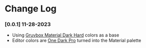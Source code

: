 # Change Log

### [0.0.1] 11-28-2023
- Using [Gruvbox Material Dark Hard]('https://github.com/sainnhe/gruvbox-material-vscode') colors as a base
- Editor colors are [One Dark Pro]('https://github.com/Binaryify/OneDark-Pro) turned into the Material palette